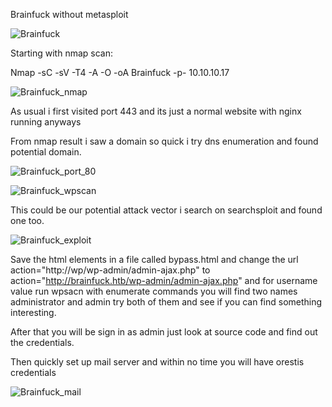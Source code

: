 Brainfuck without metasploit

![Brainfuck](https://user-images.githubusercontent.com/55708909/91796691-77c8d780-ec3e-11ea-8d94-f68ebcbc94d0.png)

Starting with nmap scan:

Nmap -sC -sV -T4 -A -O -oA Brainfuck -p- 10.10.10.17

![Brainfuck_nmap](https://user-images.githubusercontent.com/55708909/91796807-b78fbf00-ec3e-11ea-80b9-8905a6fa85a9.png)

As usual i first visited port 443 and its just a normal website with nginx running anyways 

From nmap result i saw a domain so quick i try dns enumeration and found potential domain.

![Brainfuck_port_80](https://user-images.githubusercontent.com/55708909/91797038-384ebb00-ec3f-11ea-9c5b-a81fce7ba049.png)

![Brainfuck_wpscan](https://user-images.githubusercontent.com/55708909/91797030-338a0700-ec3f-11ea-8d25-8356424f9780.png)

This could be our potential attack vector i search on searchsploit and found one too.

![Brainfuck_exploit](https://user-images.githubusercontent.com/55708909/91797256-be6b0180-ec3f-11ea-9b31-9bb18827bf6f.png)

Save the html elements in a file called bypass.html and change the url action="http://wp/wp-admin/admin-ajax.php" to action="http://brainfuck.htb/wp-admin/admin-ajax.php" and for username value run wpsacn with enumerate commands you
will find two names administrator and admin try both of them and see if you can find something interesting.

After that you will be sign in as admin just look at source code and find out the credentials.

Then quickly set up mail server and within no time you will have orestis credentials

![Brainfuck_mail](https://user-images.githubusercontent.com/55708909/91798359-5669ea80-ec42-11ea-9baf-1595c0aa7273.png)
